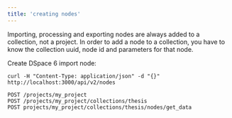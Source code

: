 ```yaml
---
title: 'creating nodes'
---
```


Importing, processing and exporting nodes are always added to a collection, not a project. In order to add a node to a collection, you have to know the collection uuid, node id and parameters for that node.

Create DSpace 6 import node:

	curl -H "Content-Type: application/json" -d "{}" http://localhost:3000/api/v2/nodes

	POST /projects/my_project
    POST /projects/my_project/collections/thesis
	POST projects/my_project/collections/thesis/nodes/get_data

